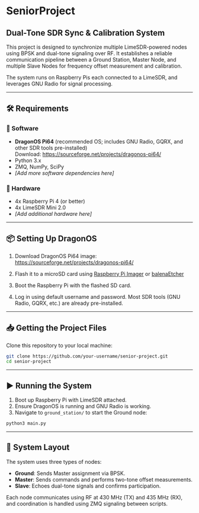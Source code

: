# SeniorProject

## Dual-Tone SDR Sync & Calibration System

This project is designed to synchronize multiple LimeSDR-powered nodes using BPSK and dual-tone signaling over RF. It establishes a reliable communication pipeline between a Ground Station, Master Node, and multiple Slave Nodes for frequency offset measurement and calibration.

The system runs on Raspberry Pis each connected to a LimeSDR, and leverages GNU Radio for signal processing.

---

## 🛠️ Requirements

### 🧩 Software
- **DragonOS Pi64** (recommended OS; includes GNU Radio, GQRX, and other SDR tools pre-installed)  
  Download: https://sourceforge.net/projects/dragonos-pi64/
- Python 3.x
- ZMQ, NumPy, SciPy
- *[Add more software dependencies here]*

### 🔩 Hardware
- 4x Raspberry Pi 4 (or better)
- 4x LimeSDR Mini 2.0
- *[Add additional hardware here]*

---

## 📦 Setting Up DragonOS

1. Download DragonOS Pi64 image:  
   https://sourceforge.net/projects/dragonos-pi64/

2. Flash it to a microSD card using [Raspberry Pi Imager](https://www.raspberrypi.com/software/) or [balenaEtcher](https://www.balena.io/etcher/)

3. Boot the Raspberry Pi with the flashed SD card.

4. Log in using default username and password. Most SDR tools (GNU Radio, GQRX, etc.) are already pre-installed.

---

## 📥 Getting the Project Files

Clone this repository to your local machine:

```bash
git clone https://github.com/your-username/senior-project.git
cd senior-project
```

---

## ▶️ Running the System

1. Boot up Raspberry Pi with LimeSDR attached.
2. Ensure DragonOS is running and GNU Radio is working.
3. Navigate to `ground_station/` to start the Ground node:

```bash
python3 main.py
```

---

## 🧩 System Layout

The system uses three types of nodes:

- **Ground**: Sends Master assignment via BPSK.
- **Master**: Sends commands and performs two-tone offset measurements.
- **Slave**: Echoes dual-tone signals and confirms participation.

Each node communicates using RF at 430 MHz (TX) and 435 MHz (RX), and coordination is handled using ZMQ signaling between scripts.



